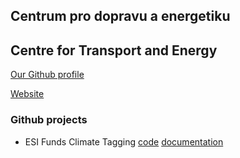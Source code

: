 ## Centrum pro dopravu a energetiku
## Centre for Transport and Energy

[Our Github profile](https://github.io/cdeorgcz)

[Website](https://cde-org.cz)

### Github projects

- ESI Funds Climate Tagging [code](https://github.io/cdeorgcz/esiftagging) [documentation](https://cdeorgcz.github.io/esiftagging/)
